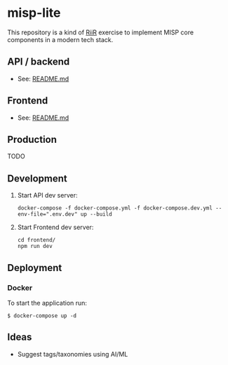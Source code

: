 # misp-lite
This repository is a kind of [RiiR](https://transitiontech.ca/random/RIIR) exercise to implement MISP core components in a modern tech stack.

## API / backend
* See: [README.md](api/README.md)

## Frontend
* See: [README.md](frontend/README.md)

## Production
TODO

## Development

1. Start API dev server:
    ```console
    docker-compose -f docker-compose.yml -f docker-compose.dev.yml --env-file=".env.dev" up --build
    ```

2. Start Frontend dev server: 
    ```console
    cd frontend/ 
    npm run dev
    ```

## Deployment
### Docker
To start the application run:

```console
$ docker-compose up -d
```

## Ideas
* Suggest tags/taxonomies using AI/ML
